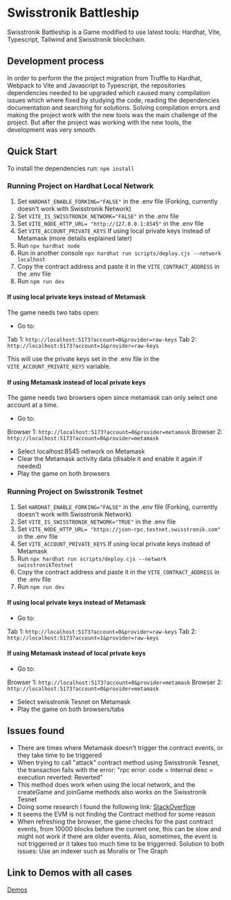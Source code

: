 # Swisstronik Battleship

Swisstronik Battleship is a Game modified to use latest tools: Hardhat, Vite, Typescript, Tailwind and Swisstronik blockchain.

## Development process

In order to perform the the project migration from Truffle to Hardhat, Webpack to Vite and Javascript to Typescript, the repositories dependencies needed to be upgraded which caused many compilation issues which where fixed by studying the code, reading the dependencies documentation and searching for solutions. Solving compilation errors and making the project work with the new tools was the main challenge of the project. But after the project was working with the new tools, the development was very smooth.

## Quick Start

To install the dependencies run: `npm install`

### Running Project on Hardhat Local Network

1. Set `HARDHAT_ENABLE_FORKING="FALSE"` in the .env file (Forking, currently doesn't work with Swisstronik Network)
2. Set `VITE_IS_SWISSTRONIK_NETWORK="FALSE"` in the .env file 
3. Set `VITE_NODE_HTTP_URL= "http://127.0.0.1:8545"` in the .env file
4. Set `VITE_ACCOUNT_PRIVATE_KEYS` If using local private keys instead of Metamask (more details explained later)
5. Run `npx hardhat node`
6. Run in another console `npx hardhat run scripts/deploy.cjs --network localhost`
7. Copy the contract address and paste it in the `VITE_CONTRACT_ADDRESS` in the .env file
8. Run `npm run dev`

#### If using local private keys instead of Metamask

The game needs two tabs open:

- Go to:

Tab 1: `http://localhost:5173?account=0&provider=raw-keys`
Tab 2: `http://localhost:5173?account=1&provider=raw-keys`

This will use the private keys set in the .env file in the `VITE_ACCOUNT_PRIVATE_KEYS` variable.

#### If using Metamask instead of local private keys

The game needs two browsers open since metamask can only select one account at a time.

- Go to:

Browser 1: `http://localhost:5173?account=0&provider=metamask`
Browser 2: `http://localhost:5173?account=0&provider=metamask`

- Select localhost:8545 network on Metamask
- Clear the Metamask activity data (disable it and enable it again if needed)
- Play the game on both browsers

### Running Project on Swisstronik Testnet

1. Set `HARDHAT_ENABLE_FORKING="FALSE"` in the .env file (Forking, currently doesn't work with Swisstronik Network)
2. Set `VITE_IS_SWISSTRONIK_NETWORK="TRUE"` in the .env file 
3. Set `VITE_NODE_HTTP_URL= "https://json-rpc.testnet.swisstronik.com"` in the .env file
4. Set `VITE_ACCOUNT_PRIVATE_KEYS` If using local private keys instead of Metamask
5. Run `npx hardhat run scripts/deploy.cjs --network swisstronikTestnet`
6. Copy the contract address and paste it in the `VITE_CONTRACT_ADDRESS` in the .env file
7. Run `npm run dev`

#### If using local private keys instead of Metamask

- Go to:

Tab 1: `http://localhost:5173?account=0&provider=raw-keys`
Tab 2: `http://localhost:5173?account=1&provider=raw-keys`

#### If using Metamask instead of local private keys

- Go to:

Browser 1: `http://localhost:5173?account=0&provider=metamask`
Browser 2: `http://localhost:5173?account=0&provider=metamask`

- Select swisstronik Tesnet on Metamask
- Play the game on both browsers/tabs

## Issues found

- There are times where Metamask doesn't trigger the contract events, or they take time to be triggered
- When trying to call "attack" contract method using Swisstronik Tesnet, the transaction fails with the error: "rpc error: code = Internal desc = execution reverted: Reverted"
- This method does work when using the local network, and the createGame and joinGame methods also works on the Swisstronik Tesnet
- Doing some research I found the following link: [StackOverflow](https://stackoverflow.com/questions/70257820/metamask-rpc-error-execution-reverted-code-32000-message-execution-reve)
- It seems the EVM is not finding the Contract method for some reason
- When refreshing the browser, the game checks for the past contract events, from 10000 blocks before the current one, this can be slow and might not work if there are older events. Also, sometimes, the event is not triggerred or it takes too much time to be triggerred. Solution to both issues: Use an indexer such as Moralis or The Graph


## Link to Demos with all cases

[Demos](https://drive.google.com/drive/folders/1iEuvcMlGGEMdbl9WA8J5sAqpxVHu5r9E)